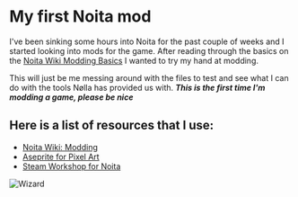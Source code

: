 # My first Noita mod

I've been sinking some hours into Noita for the past couple of weeks and I started looking into mods for the game.
After reading through the basics on the [Noita Wiki Modding Basics](https://noita.wiki.gg/wiki/Modding) I wanted to try my hand at modding.

This will just be me messing around with the files to test and see what I can do with the tools Nølla has provided us with. ***This is the first time I'm modding a game, please be nice***

## Here is a list of resources that I use:

- [Noita Wiki: Modding](https://noita.wiki.gg/wiki/Modding)
- [Aseprite for Pixel Art](https://www.aseprite.org/)
- [Steam Workshop for Noita](https://steamcommunity.com/app/881100/workshop/)

![Wizard](https://static.wikia.nocookie.net/noita_gamepedia_en/images/2/23/Monster_firemagestand_full.gif/revision/latest/scale-to-width/360?cb=20210318040952)
